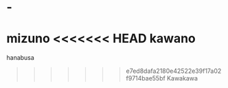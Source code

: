 # -
mizuno
<<<<<<< HEAD
kawano
=======
hanabusa
>>>>>>> e7ed8dafa2180e42522e39f17a02f9714bae55bf
Kawakawa